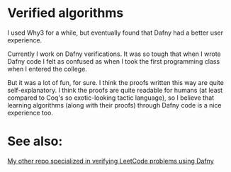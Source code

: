 # Verified algorithms

I used Why3 for a while, but eventually found that Dafny had a better user experience.

Currently I work on Dafny verifications. It was so tough that when I wrote Dafny code
I felt as confused as when I took the first programming class when I entered the college.

But it was a lot of fun, for sure. I think the proofs written this way are quite self-explanatory.
I think the proofs are quite readable for humans (at least compared to Coq's so exotic-looking tactic language),
so I believe that learning algorithms (along with their proofs) through Dafny code is a nice experience too.

# See also:
[My other repo specialized in verifying LeetCode problems using Dafny](https://github.com/Nangos/dafleet)
